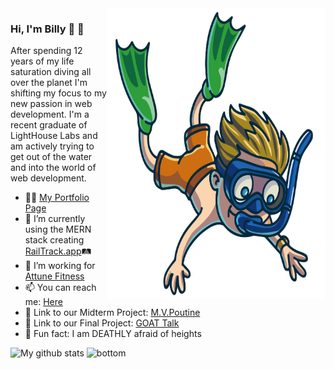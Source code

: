 <img align="right" src="https://github.com/Billex87/Billex87/blob/main/favpng_florida-scuba-divers-underwater-diving-diving-mask-scuba-diving.png" width=350px height=465px/>

### Hi, I'm Billy 🤿 👋
After spending 12 years of my life saturation diving all over the planet I'm shifting my focus to my new passion in web development. I'm a recent graduate of LightHouse Labs and am actively trying to get out of the water and into the world of web development.

- 👨‍💼 <a href="https://billymckinnon.com" alt="My site">My Portfolio Page</a>
- 🚆 I’m currently using the MERN stack creating [RailTrack.app](https://railtrack.herokuapp.com)🛤️
- 📱 I’m working for [Attune Fitness](https://attune.app/)
- 📫 You can reach me: <a href="mailto: billy_mckinnon@icloud.com">Here</a>
- 🍟 Link to our Midterm Project: [M.V.Poutine](https://drive.google.com/file/d/1qWMjCsRZwXaTALJ5yBUboVkRxfWnzTB-/view?usp=sharing)
- 🏀 Link to our Final Project: [GOAT Talk](https://drive.google.com/file/d/1BDYtnU6JS4ADiOzHGSguMJ8JYRGP1-bX/view?usp=drivesdk)
- 🤡 Fun fact: I am DEATHLY afraid of heights

 ![My github stats](https://github-readme-stats.vercel.app/api?username=billex87&show_icons=true&theme=nord)
 <img src="https://raw.githubusercontent.com/jayehernandez/jayehernandez/dcd7447c179f5a1131590b6ccba2223e879ab655/readme/bottom.svg" alt="bottom">
